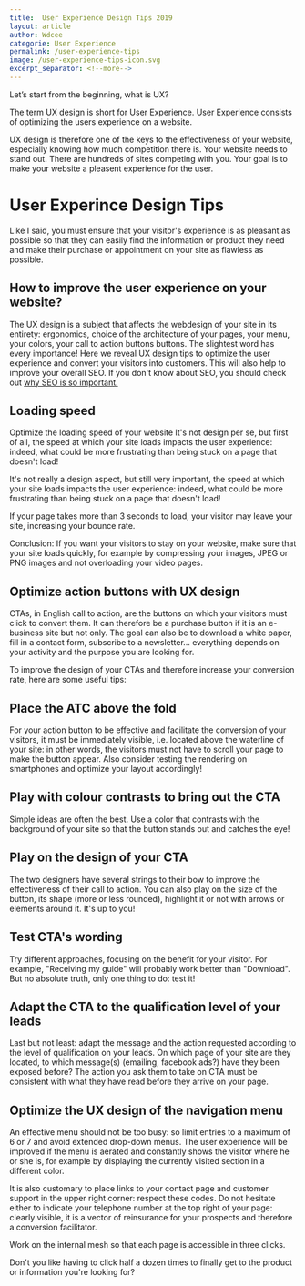 ```yaml
---
title:  User Experience Design Tips 2019
layout: article
author: Wdcee
categorie: User Experience
permalink: /user-experience-tips
image: /user-experience-tips-icon.svg
excerpt_separator: <!--more-->
---
```


Let’s start from the beginning, what is UX?

The term UX design is short for User Experience.  User Experience consists of optimizing the users experience on a website.

UX design is therefore one of the keys to the effectiveness of your website, especially knowing how much competition there is.
Your website needs to stand out. There are hundreds of sites competing with you. Your goal is to make your website a pleasent experience for the user.

<!--more-->

<h1>User Experince Design Tips</h1>

Like I said, you must ensure that your visitor's experience is as pleasant as possible so that they can easily find the information or product they need and make their purchase or appointment on your site as flawless as possible.

<h2>How to improve the user experience on your website?</h2>

The UX design is a subject that affects the webdesign of your site in its entirety: ergonomics, choice of the architecture of your pages, your menu, your colors, your call to action buttons buttons. The slightest word has every importance!
Here we reveal UX design tips to optimize the user experience and convert your visitors into customers. This will also help
to improve your overall SEO. If you don't know about SEO, you should check out <a href="/why-seo-important">why SEO is so important.</a>

<h2>Loading speed</h2>

Optimize the loading speed of your website
It's not design per se, but first of all, the speed at which your site loads impacts the user experience: indeed, what could be more frustrating than being stuck on a page that doesn't load!

It's not really a design aspect, but still very important, the speed at which your site loads impacts the user experience: indeed, what could be more frustrating than being stuck on a page that doesn't load!

If your page takes more than 3 seconds to load, your visitor may leave your site, increasing your bounce rate.

Conclusion: If you want your visitors to stay on your website, make sure that your site loads quickly, for example by compressing your images, JPEG or PNG images and not overloading your video pages. 

<h2>Optimize action buttons with UX design</h2>

CTAs, in English call to action, are the buttons on which your visitors must click to convert them. It can therefore be a purchase button if it is an e-business site but not only.
The goal can also be to download a white paper, fill in a contact form, subscribe to a newsletter... everything depends on your activity and the purpose you are looking for.

To improve the design of your CTAs and therefore increase your conversion rate, here are some useful tips:


<h2>Place the ATC above the fold</h2>
For your action button to be effective and facilitate the conversion of your visitors, it must be immediately visible, i.e. located above the waterline of your site: in other words, the visitors must not have to scroll your page to make the button appear. Also consider testing the rendering on smartphones and optimize your layout accordingly!

<h2>Play with colour contrasts to bring out the CTA</h2>
Simple ideas are often the best. Use a color that contrasts with the background of your site so that the button stands out and catches the eye!

<h2>Play on the design of your CTA</h2>
The two designers have several strings to their bow to improve the effectiveness of their call to action.  You can also play on the size of the button, its shape (more or less rounded), highlight it or not with arrows or elements around it. It's up to you!

<h2>Test CTA's wording</h2>
Try different approaches, focusing on the benefit for your visitor. For example, "Receiving my guide" will probably work better than "Download". But no absolute truth, only one thing to do: test it!

<h2>Adapt the CTA to the qualification level of your leads</h2>
Last but not least: adapt the message and the action requested according to the level of qualification on your leads.
On which page of your site are they located, to which message(s) (emailing, facebook ads?) have they been exposed before? The action you ask them to take on CTA must be consistent with what they have read before they arrive on your page.

<h2>Optimize the UX design of the navigation menu</h2>
An effective menu should not be too busy: so limit entries to a maximum of 6 or 7 and avoid extended drop-down menus. The user experience will be improved if the menu is aerated and constantly shows the visitor where he or she is, for example by displaying the currently visited section in a different color.

It is also customary to place links to your contact page and customer support in the upper right corner: respect these codes. Do not hesitate either to indicate your telephone number at the top right of your page: clearly visible, it is a vector of reinsurance for your prospects and therefore a conversion facilitator.

Work on the internal mesh so that each page is accessible in three clicks.

Don't you like having to click half a dozen times to finally get to the product or information you're looking for? 


